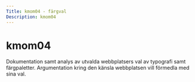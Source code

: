```yaml
---
Title: kmom04 - färgval
Description: kmom04
---
```


# kmom04

Dokumentation samt analys av utvalda webbplatsers val av typografi samt färgpaletter. Argumentation kring den känsla webbplatsen vill förmedla med sina val. 